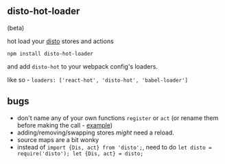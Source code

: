 disto-hot-loader
---

(beta)

hot load your [disto](https://github.com/threepointone/disto) stores and actions

`npm install disto-hot-loader`

and add `disto-hot` to your webpack config's loaders.

like so - `loaders: ['react-hot', 'disto-hot', 'babel-loader']`

bugs
---

- don't name any of your own functions `register` or `act` (or rename them before making the call - [example](https://github.com/threepointone/disto-example/blob/master/_rest/record.js#L40)) 
- adding/removing/swapping stores *might* need a reload.
- source maps are a bit wonky
- instead of `import {Dis, act} from 'disto';`, need to do `let disto = require('disto'); let {Dis, act} = disto;`
